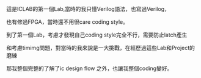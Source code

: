 
這是ICLAB的第一個Lab,當時的我只懂Verilog語法，也寫過Verilog，

也有修過FPGA，當時還不用很care coding style。

到了第一個Lab，考慮才發現自己coding style完全不行，需要防止latch產生

和考慮timimg問題，對當時的我來說是一大挑戰，在經歷過這些Lab和Project的磨練

那我整個完整的了解了ic design flow 之外，也讓我整個coding變好。

